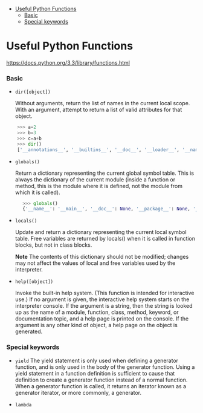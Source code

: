 <!-- TOC START min:1 max:3 link:true update:true -->
- [Useful Python Functions](#useful-python-functions)
    - [Basic](#basic)
    - [Special keywords](#special-keywords)

<!-- TOC END -->

# Useful Python Functions
https://docs.python.org/3.3/library/functions.html

### Basic

* ```dir([object])```

  Without arguments, return the list of names in the current local scope. With an argument, attempt to return a list of valid attributes for that object.

```Python
    >>> a=2
    >>> b=3
    >>> c=a+b
    >>> dir()
    ['__annotations__', '__builtins__', '__doc__', '__loader__', '__name__', '__package__', '__spec__', 'a', 'b', 'c']
```

* ```globals()```

  Return a dictionary representing the current global symbol table. This is always the dictionary of the current module (inside a function or method, this is the module where it is defined, not the module from which it is called).

```Python
      >>> globals()
      {'__name__': '__main__', '__doc__': None, '__package__': None, '__loader__': <class '_frozen_importlib.BuiltinImporter'>, '__spec__': None, '__annotations__': {}, '__builtins__': <module 'builtins' (built-in)>, 'a': 2, 'b': 3, 'c': 5}
```
* ```locals()```

  Update and return a dictionary representing the current local symbol table. Free variables are returned by locals() when it is called in function blocks, but not in class blocks.

  **Note** The contents of this dictionary should not be modified; changes may not affect the values of local and free variables used by the interpreter.

* ```help([object])```

  Invoke the built-in help system. (This function is intended for interactive use.) If no argument is given, the interactive help system starts on the interpreter console. If the argument is a string, then the string is looked up as the name of a module, function, class, method, keyword, or documentation topic, and a help page is printed on the console. If the argument is any other kind of object, a help page on the object is generated.

### Special keywords

* ```yield```
  The yield statement is only used when defining a generator function, and is only used in the body of the generator function. Using a yield statement in a function definition is sufficient to cause that definition to create a generator function instead of a normal function. When a generator function is called, it returns an iterator known as a generator iterator, or more commonly, a generator.

* ```lambda```
